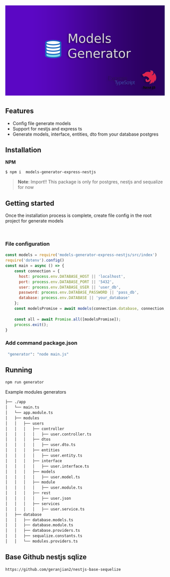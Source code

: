 <h1 align="center">
<div align="center">
  <a href="http://nestjs.com/" target="_blank">
    <img src="./media/logo-generators.png" width="600" alt="NestJS Express Generators Logo" />
  </a>
</div>
</h1>

## Features 

- Config file generate models  
- Support for nestjs and express ts
- Generate models, interface, entities, dto from your database postgres


## Installation

**NPM**
```bash
$ npm i  models-generator-express-nestjs
```

> **Note**: Import!! This package is only for postgres, nestjs and sequalize for now


## Getting started

Once the installation process is complete,  create file config in the root project for generate models 

&nbsp;

### File configuration

```javascript
const models = require('models-generator-express-nestjs/src/index')
require('dotenv').config()
const main = async () => {
    const connection = {
      host: process.env.DATABASE_HOST || 'localhost',
      port: process.env.DATABASE_PORT || '5432',
      user: process.env.DATABASE_USER || 'user_db',
      password: process.env.DATABASE_PASSWORD || 'pass_db',
      database: process.env.DATABASE || 'your_database'
    };
    const modelsPromise = await models(connection.database, connection,'./app/modules/');
  
    const all = await Promise.all([modelsPromise]);
    process.exit();
}
```

### Add command package.json

```bash
 "generator": "node main.js"
```
## Running 

```bash
npm run generator
```


Example modules generators

```bash
├── ./app
│   └── main.ts
│   └── app.module.ts
│   ├── modules
│   │   ├── users
│   │   │   ├── controller
│   │   │   │   ├── user.controller.ts
│   │   │   ├── dtos
│   │   │   │   ├── user.dto.ts
│   │   │   ├── entities
│   │   │   │   ├── user.entity.ts
│   │   │   ├── interface
│   │   │   │   ├── user.interface.ts
│   │   │   ├── models
│   │   │   │   ├── user.model.ts
│   │   │   ├── module
│   │   │   │   ├── user.module.ts
│   │   │   ├── rest
│   │   │   │   ├── user.json
│   │   │   ├── services
│   │   │   │   ├── user.service.ts
│   ├── database
│   │   ├── database.models.ts
│   │   ├── database.module.ts
│   │   ├── database.providers.ts
│   │   ├── sequalize.constants.ts
│   │   └── modules.providers.ts
```


## Base Github nestjs sqlize 

```bash
https://github.com/geranjian2/nestjs-base-sequelize
```

